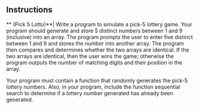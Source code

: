 ## Instructions
** (Pick 5 Lotto)**| Write a program to simulate a pick-5 lottery game. Your program should generate and store 5 distinct numbers between 1 and 9 (inclusive) into an array. The program prompts the user to enter five distinct between 1 and 9 and stores the number into another array. The program then compares and determines whether the two arrays are identical. If the two arrays are identical, then the user wins the game; otherwise the program outputs the number of matching digits and their position in the array.

Your program must contain a function that randomly generates the pick-5 lottery numbers. Also, in your program, include the function sequential search to determine if a lottery number generated has already been generated. 